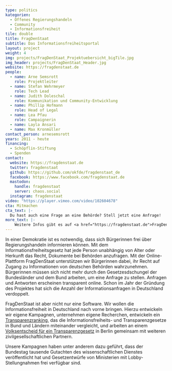```yaml
---
type: politics
kategorien:
  - Offenes Regierungshandeln
  - Community
  - Informationsfreiheit
tile: double
title: FragDenStaat
subtitle: Das Informationsfreiheitsportal
layout: project
weight: 4
img: projects/FragDenStaat_Projektuebersicht_bigTile.jpg
img_header: projects/FragDenStaat_Header.jpg
website: https://fragdenstaat.de
people:
  - name: Arne Semsrott
    role: Projektleiter
  - name: Stefan Wehrmeyer
    role: Tech Lead
  - name: Judith Doleschal
    role: Kommunikation und Community-Entwicklung
  - name: Phillip Hofmann
    role: Head of Legal
  - name: Lea Pfau
    role: Campaignerin
  - name: Layla Ansari
  - name: Max Kronmüller
contact_person: arnesemsrott
years: 2011 - heute
financing:
  - Schöpflin-Stiftung
  - Spenden
contact:
  website: https://fragdenstaat.de
  twitter: fragdenstaat
  github: https://github.com/okfde/fragdenstaat_de
  facebook: https://www.facebook.com/fragdenstaat.de
  mastodon:
    handle: fragdenstaat
    server: chaos.social
  instagram: fragdenstaat
video: "https://player.vimeo.com/video/102604678"
cta: Mitmachen
cta_text: |-
  Du hast auch eine Frage an eine Behörde? Stell jetzt eine Anfrage!
more_text: |-
    Weitere Infos gibt es auf <a href="https://fragdenstaat.de">FragDenStaat.de</a>.
---
```


In einer Demokratie ist es notwendig, dass sich Bürgerinnen frei über Regierungshandeln informieren können. Mit dem Informationsfreiheitsgesetz hat jede Person unabhängig von Alter oder Herkunft das Recht, Dokumente bei Behörden anzufragen. Mit der Online-Plattform FragDenStaat unterstützen wir Bürgerinnen dabei, ihr Recht auf Zugang zu Informationen von deutschen Behörden wahrzunehmen. Bürgerinnen müssen sich nicht mehr durch den Gesetzesdschungel der Bundesländer und dem Bund arbeiten, um eine Anfrage zu stellen. Anfragen und Antworten erscheinen transparent online. Schon im Jahr der Gründung des Projektes hat sich die Anzahl der Informationsanfragen in Deutschland verdoppelt.

FragDenStaat ist aber nicht nur eine Software. Wir wollen die Informationsfreiheit in Deutschland nach vorne bringen. Hierzu entwickeln wir eigene Kampagnen, unternehmen eigene Recherchen, entwickeln ein [Transparenzranking]( /projekte/transparenzranking/), das die Informationsfreiheits- und Transparenzgesetze in Bund und Ländern miteinander vergleicht, und arbeiten an einem [Volksentscheid für ein Transparenzgesetz]( /projekte/volksentscheid/) in Berlin gemeinsam mit weiteren zivilgesellschaftlichen Partnern.

Unsere Kampagnen haben unter anderem dazu geführt, dass der Bundestag tausende Gutachten des wissenschaftlichen Dienstes veröffentlicht hat und Gesetzentwürfe von Ministerien mit Lobby-Stellungnahmen frei verfügbar sind.
